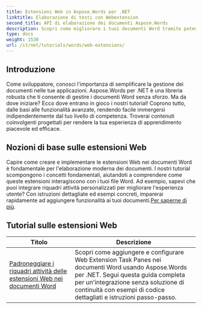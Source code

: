 ```yaml
---
title: Estensioni Web in Aspose.Words per .NET
linktitle: Elaborazione di testi con Webextension
second_title: API di elaborazione dei documenti Aspose.Words
description: Scopri come migliorare i tuoi documenti Word tramite potenti componenti aggiuntivi basati sul Web, abilitando funzionalità dinamiche. Che tu sia un principiante o uno sviluppatore esperto.
type: docs
weight: 1530
url: /it/net/tutorials/words/web-extensions/
---
```

## Introduzione

Come sviluppatore, conosci l'importanza di semplificare la gestione dei documenti nelle tue applicazioni. Aspose.Words per .NET è una libreria robusta che ti consente di gestire i documenti Word senza sforzo. Ma da dove iniziare? Ecco dove entrano in gioco i nostri tutorial! Coprono tutto, dalle basi alle funzionalità avanzate, rendendo facile immergersi indipendentemente dal tuo livello di competenza. Troverai contenuti coinvolgenti progettati per rendere la tua esperienza di apprendimento piacevole ed efficace.

## Nozioni di base sulle estensioni Web

 Capire come creare e implementare le estensioni Web nei documenti Word è fondamentale per l'elaborazione moderna dei documenti. I nostri tutorial scompongono i concetti fondamentali, aiutandoti a comprendere come queste estensioni interagiscono con i tuoi file Word. Ad esempio, sapevi che puoi integrare riquadri attività personalizzati per migliorare l'esperienza utente? Con istruzioni dettagliate ed esempi concreti, imparerai rapidamente ad aggiungere funzionalità ai tuoi documenti.[Per saperne di più](./mastering-web-extension-task-panes/).

## Tutorial sulle estensioni Web
| Titolo | Descrizione |
| --- | --- |
| [Padroneggiare i riquadri attività delle estensioni Web nei documenti Word](./mastering-web-extension-task-panes/) | Scopri come aggiungere e configurare Web Extension Task Panes nei documenti Word usando Aspose.Words per .NET. Segui questa guida completa per un'integrazione senza soluzione di continuità con esempi di codice dettagliati e istruzioni passo-passo.|